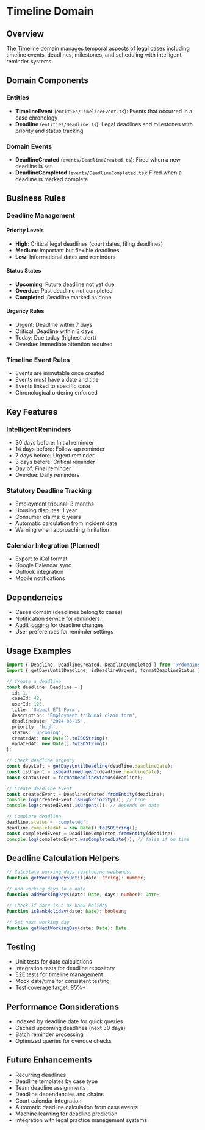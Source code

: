 # Timeline Domain

## Overview

The Timeline domain manages temporal aspects of legal cases including timeline events, deadlines, milestones, and scheduling with intelligent reminder systems.

## Domain Components

### Entities

- **TimelineEvent** (`entities/TimelineEvent.ts`): Events that occurred in a case chronology
- **Deadline** (`entities/Deadline.ts`): Legal deadlines and milestones with priority and status tracking

### Domain Events

- **DeadlineCreated** (`events/DeadlineCreated.ts`): Fired when a new deadline is set
- **DeadlineCompleted** (`events/DeadlineCompleted.ts`): Fired when a deadline is marked complete

## Business Rules

### Deadline Management

#### Priority Levels
- **High**: Critical legal deadlines (court dates, filing deadlines)
- **Medium**: Important but flexible deadlines
- **Low**: Informational dates and reminders

#### Status States
- **Upcoming**: Future deadline not yet due
- **Overdue**: Past deadline not completed
- **Completed**: Deadline marked as done

#### Urgency Rules
- Urgent: Deadline within 7 days
- Critical: Deadline within 3 days
- Today: Due today (highest alert)
- Overdue: Immediate attention required

### Timeline Event Rules
- Events are immutable once created
- Events must have a date and title
- Events linked to specific case
- Chronological ordering enforced

## Key Features

### Intelligent Reminders
- 30 days before: Initial reminder
- 14 days before: Follow-up reminder
- 7 days before: Urgent reminder
- 3 days before: Critical reminder
- Day of: Final reminder
- Overdue: Daily reminders

### Statutory Deadline Tracking
- Employment tribunal: 3 months
- Housing disputes: 1 year
- Consumer claims: 6 years
- Automatic calculation from incident date
- Warning when approaching limitation

### Calendar Integration (Planned)
- Export to iCal format
- Google Calendar sync
- Outlook integration
- Mobile notifications

## Dependencies

- Cases domain (deadlines belong to cases)
- Notification service for reminders
- Audit logging for deadline changes
- User preferences for reminder settings

## Usage Examples

```typescript
import { Deadline, DeadlineCreated, DeadlineCompleted } from '@/domains/timeline';
import { getDaysUntilDeadline, isDeadlineUrgent, formatDeadlineStatus } from '@/domains/timeline';

// Create a deadline
const deadline: Deadline = {
  id: 1,
  caseId: 42,
  userId: 123,
  title: 'Submit ET1 Form',
  description: 'Employment tribunal claim form',
  deadlineDate: '2024-03-15',
  priority: 'high',
  status: 'upcoming',
  createdAt: new Date().toISOString(),
  updatedAt: new Date().toISOString()
};

// Check deadline urgency
const daysLeft = getDaysUntilDeadline(deadline.deadlineDate);
const isUrgent = isDeadlineUrgent(deadline.deadlineDate);
const statusText = formatDeadlineStatus(deadline);

// Create deadline event
const createdEvent = DeadlineCreated.fromEntity(deadline);
console.log(createdEvent.isHighPriority()); // true
console.log(createdEvent.isUrgent()); // depends on date

// Complete deadline
deadline.status = 'completed';
deadline.completedAt = new Date().toISOString();
const completedEvent = DeadlineCompleted.fromEntity(deadline);
console.log(completedEvent.wasCompletedLate()); // false if on time
```

## Deadline Calculation Helpers

```typescript
// Calculate working days (excluding weekends)
function getWorkingDaysUntil(date: string): number;

// Add working days to a date
function addWorkingDays(date: Date, days: number): Date;

// Check if date is a UK bank holiday
function isBankHoliday(date: Date): boolean;

// Get next working day
function getNextWorkingDay(date: Date): Date;
```

## Testing

- Unit tests for date calculations
- Integration tests for deadline repository
- E2E tests for timeline management
- Mock date/time for consistent testing
- Test coverage target: 85%+

## Performance Considerations

- Indexed by deadline date for quick queries
- Cached upcoming deadlines (next 30 days)
- Batch reminder processing
- Optimized queries for overdue checks

## Future Enhancements

- Recurring deadlines
- Deadline templates by case type
- Team deadline assignments
- Deadline dependencies and chains
- Court calendar integration
- Automatic deadline calculation from case events
- Machine learning for deadline prediction
- Integration with legal practice management systems